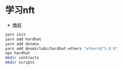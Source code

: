 # 学习nft

- [教程](https://www.web3.university/article/how-to-create-an-nft)

```bash
yarn init
yarn add hardhat
yarn add dotenv
yarn add @nomiclabs/hardhat-ethers "ethers@^5.0.0"
npx hardhat
mkdir contracts
mkdir scripts
```
